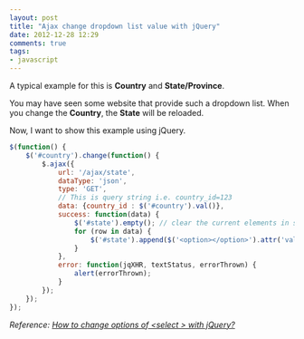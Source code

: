 ```yaml
---
layout: post
title: "Ajax change dropdown list value with jQuery"
date: 2012-12-28 12:29
comments: true
tags: 
- javascript
---
```


A typical example for this is **Country** and **State/Province**.

You may have seen some website that provide such a dropdown list. When you change the **Country**, the **State** will be reloaded.

Now, I want to show this example using jQuery.

```js
$(function() {
    $('#country').change(function() {
        $.ajax({
            url: '/ajax/state',
            dataType: 'json',
            type: 'GET',
            // This is query string i.e. country_id=123
            data: {country_id : $('#country').val()},
            success: function(data) {
                $('#state').empty(); // clear the current elements in select box
                for (row in data) {
                    $('#state').append($('<option></option>').attr('value', data[row].stateId).text(data[row].stateName));
                }
            },
            error: function(jqXHR, textStatus, errorThrown) {
                alert(errorThrown);
            }
        });
    });
});
```

_Reference: [How to change options of \<select \> with jQuery?](http://stackoverflow.com/questions/1801499/how-to-change-options-of-select-with-jquery#answers)_
